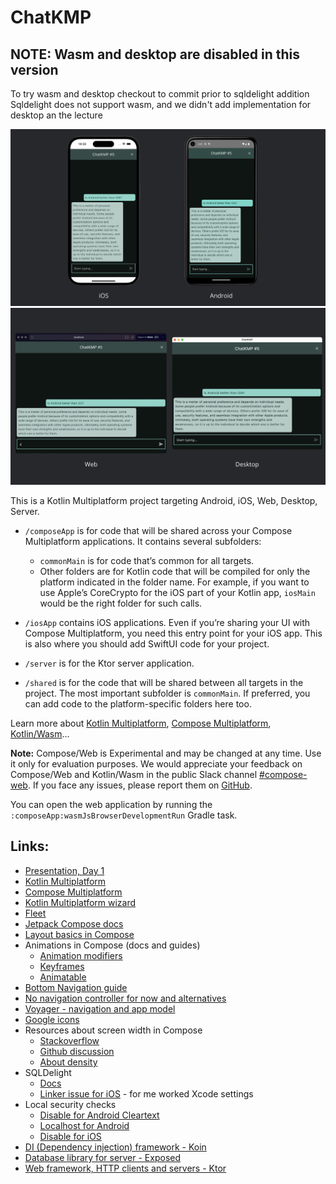 # ChatKMP

## NOTE: Wasm and desktop are disabled in this version
To try wasm and desktop checkout to commit prior to sqldelight addition
Sqldelight does not support wasm, and we didn't add implementation for desktop an the lecture

![mobile](/.github/images/mobile_screenshot.png)
![desktop+web](/.github/images/desktop_web_screenshot.png)

This is a Kotlin Multiplatform project targeting Android, iOS, Web, Desktop, Server.

* `/composeApp` is for code that will be shared across your Compose Multiplatform applications.
  It contains several subfolders:
  - `commonMain` is for code that’s common for all targets.
  - Other folders are for Kotlin code that will be compiled for only the platform indicated in the folder name.
    For example, if you want to use Apple’s CoreCrypto for the iOS part of your Kotlin app,
    `iosMain` would be the right folder for such calls.

* `/iosApp` contains iOS applications. Even if you’re sharing your UI with Compose Multiplatform, 
  you need this entry point for your iOS app. This is also where you should add SwiftUI code for your project.

* `/server` is for the Ktor server application.

* `/shared` is for the code that will be shared between all targets in the project.
  The most important subfolder is `commonMain`. If preferred, you can add code to the platform-specific folders here too.


Learn more about [Kotlin Multiplatform](https://www.jetbrains.com/help/kotlin-multiplatform-dev/get-started.html),
[Compose Multiplatform](https://github.com/JetBrains/compose-multiplatform/#compose-multiplatform),
[Kotlin/Wasm](https://kotl.in/wasm/)…

**Note:** Compose/Web is Experimental and may be changed at any time. Use it only for evaluation purposes.
We would appreciate your feedback on Compose/Web and Kotlin/Wasm in the public Slack channel [#compose-web](https://slack-chats.kotlinlang.org/c/compose-web).
If you face any issues, please report them on [GitHub](https://github.com/JetBrains/compose-multiplatform/issues).

You can open the web application by running the `:composeApp:wasmJsBrowserDevelopmentRun` Gradle task.

## Links:
- [Presentation, Day 1](.github/ChatKMP,%20ICL%20Lectures%201.pdf)
- [Kotlin Multiplatform](https://www.jetbrains.com/kotlin-multiplatform/)
- [Compose Multiplatform](https://www.jetbrains.com/lp/compose-multiplatform/)
- [Kotlin Multiplatform wizard](https://kmp.jetbrains.com/)
- [Fleet](https://www.jetbrains.com/fleet/)
- [Jetpack Compose docs](https://developer.android.com/jetpack/compose/)
- [Layout basics in Compose](https://developer.android.com/jetpack/compose/layouts/basics)
- Animations in Compose (docs and guides)
  - [Animation modifiers](https://developer.android.com/jetpack/compose/animation/composables-modifiers#animation-modifiers)
  - [Keyframes](https://proandroiddev.com/animate-with-jetpack-compose-animate-as-state-and-animation-specs-ffc708bb45f8)
  - [Animatable](https://stackoverflow.com/questions/74903014/how-to-start-and-stop-animation-in-jetpack-compose)
- [Bottom Navigation guide](https://proandroiddev.com/implement-bottom-bar-navigation-in-jetpack-compose-b530b1cd9ee2)
- [No navigation controller for now and alternatives](https://www.jetbrains.com/help/kotlin-multiplatform-dev/compose-navigation-routing.html)
- [Voyager - navigation and app model](https://voyager.adriel.cafe/)
- [Google icons](https://fonts.google.com/icons)
- Resources about screen width in Compose
  - [Stackoverflow](https://stackoverflow.com/questions/68919900/screen-width-and-height-in-jetpack-compose)
  - [Github discussion](https://github.com/JetBrains/compose-multiplatform/discussions/3225)
  - [About density](https://medium.com/@android-world/jetpack-compose-localdensity-pixel-dp-d679370ccf05)
- SQLDelight
  - [Docs](https://cashapp.github.io/sqldelight/2.0.0/multiplatform_sqlite/)
  - [Linker issue for iOS](https://github.com/cashapp/sqldelight/issues/1442) - for me worked Xcode settings
- Local security checks
  - [Disable for Android Cleartext](https://stackoverflow.com/questions/45940861/android-8-cleartext-http-traffic-not-permitted)
  - [Localhost for Android](https://stackoverflow.com/questions/5806220/how-to-connect-to-my-http-localhost-web-server-from-android-emulator)
  - [Disable for iOS](https://stackoverflow.com/questions/6077888/how-do-i-access-the-host-machine-itself-from-the-iphone-simulator)
- [DI (Dependency injection) framework - Koin](https://insert-koin.io/)
- [Database library for server - Exposed](https://github.com/JetBrains/Exposed)
- [Web framework, HTTP clients and servers - Ktor](https://ktor.io/)